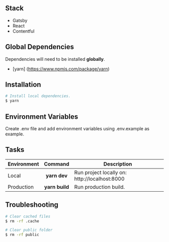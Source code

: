 ## Stack

* Gatsby
* React
* Contentful

## Global Dependencies
Dependencies will need to be installed **globally**.

- [yarn] (https://www.npmjs.com/package/yarn)

## Installation

```bash
# Install local dependencies.
$ yarn
```

## Environment Variables

Create .env file and add environment variables using .env.example as example.

## Tasks

| Environment |        Command           | Description                                        |
| ----------- | :----------------------: | ---------------------------------------------------|
| Local       |   **yarn dev**           | Run project locally on: http://localhost:8000      |
| Production  |   **yarn build**         | Run production build.                              |

## Troubleshooting

```bash
# Clear cached files
$ rm -rf .cache

# Clear public folder
$ rm -rf public
```
